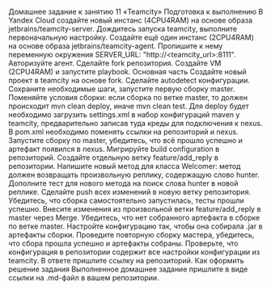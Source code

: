 Домашнее задание к занятию 11 «Teamcity»
Подготовка к выполнению
В Yandex Cloud создайте новый инстанс (4CPU4RAM) на основе образа jetbrains/teamcity-server.
Дождитесь запуска teamcity, выполните первоначальную настройку.
Создайте ещё один инстанс (2CPU4RAM) на основе образа jetbrains/teamcity-agent. Пропишите к нему переменную окружения SERVER_URL: "http://<teamcity_url>:8111".
Авторизуйте агент.
Сделайте fork репозитория.
Создайте VM (2CPU4RAM) и запустите playbook.
Основная часть
Создайте новый проект в teamcity на основе fork.
Сделайте autodetect конфигурации.
Сохраните необходимые шаги, запустите первую сборку master.
Поменяйте условия сборки: если сборка по ветке master, то должен происходит mvn clean deploy, иначе mvn clean test.
Для deploy будет необходимо загрузить settings.xml в набор конфигураций maven у teamcity, предварительно записав туда креды для подключения к nexus.
В pom.xml необходимо поменять ссылки на репозиторий и nexus.
Запустите сборку по master, убедитесь, что всё прошло успешно и артефакт появился в nexus.
Мигрируйте build configuration в репозиторий.
Создайте отдельную ветку feature/add_reply в репозитории.
Напишите новый метод для класса Welcomer: метод должен возвращать произвольную реплику, содержащую слово hunter.
Дополните тест для нового метода на поиск слова hunter в новой реплике.
Сделайте push всех изменений в новую ветку репозитория.
Убедитесь, что сборка самостоятельно запустилась, тесты прошли успешно.
Внесите изменения из произвольной ветки feature/add_reply в master через Merge.
Убедитесь, что нет собранного артефакта в сборке по ветке master.
Настройте конфигурацию так, чтобы она собирала .jar в артефакты сборки.
Проведите повторную сборку мастера, убедитесь, что сбора прошла успешно и артефакты собраны.
Проверьте, что конфигурация в репозитории содержит все настройки конфигурации из teamcity.
В ответе пришлите ссылку на репозиторий.
Как оформить решение задания
Выполненное домашнее задание пришлите в виде ссылки на .md-файл в вашем репозитории.

